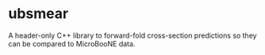 # ubsmear

A header-only C++ library to forward-fold cross-section predictions so they can be compared to MicroBooNE data.
